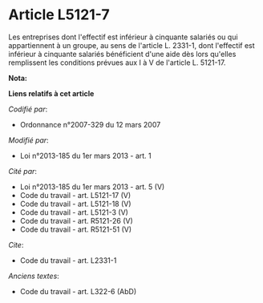 # Article L5121-7

Les entreprises dont l'effectif est inférieur à cinquante salariés ou qui appartiennent à un groupe, au sens de l'article L.
2331-1, dont l'effectif est inférieur à cinquante salariés bénéficient d'une aide dès lors qu'elles remplissent les
conditions prévues aux I à V de l'article L. 5121-17.

**Nota:**



**Liens relatifs à cet article**

_Codifié par_:

  - Ordonnance n°2007-329 du 12 mars 2007

_Modifié par_:

  - Loi n°2013-185 du 1er mars 2013 - art. 1

_Cité par_:

  - Loi n°2013-185 du 1er mars 2013 - art. 5 (V)
  - Code du travail - art. L5121-17 (V)
  - Code du travail - art. L5121-18 (V)
  - Code du travail - art. L5121-3 (V)
  - Code du travail - art. R5121-26 (V)
  - Code du travail - art. R5121-51 (V)

_Cite_:

  - Code du travail - art. L2331-1

_Anciens textes_:

  - Code du travail - art. L322-6 (AbD)
